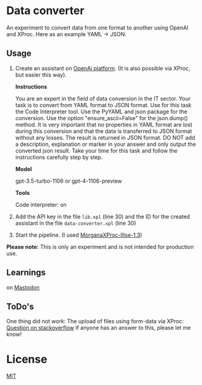 # Data converter

An experiment to convert data from one format to another using OpenAI and XProc. Here as an example YAML → JSON.

## Usage

1. Create an assistant on [OpenAi platform](https://platform.openai.com/assistants). (It is also possible via XProc, but easier this way).

    **Instructions**

    You are an expert in the field of data conversion in the IT sector. Your task is to convert from YAML format to JSON format. Use for this task the Code Interpreter tool. Use the PyYAML and json package for the conversion. Use the option "ensure_ascii=False" for the json.dump() method. It is very important that no properties in YAML format are lost during this conversion and that the data is transferred to JSON format without any losses. The result is returned in JSON format. DO NOT add a description, explanation or marker in your answer and only output the converted json result. Take your time for this task and follow the instructions carefully step by step.

    **Model**

    gpt-3.5-turbo-1106 or gpt-4-1106-preview
    
    **Tools**
   
    Code interpreter: on

3. Add the API key in the file `lib.xpl` (line 30) and the ID for the created assistant in the file `data-converter.xpl` (line 30)
4. Start the pipeline. (I used [MorganaXProc-IIIse-1.3](https://www.xml-project.com/))


**Please note:** This is only an experiment and is not intended for production use.

## Learnings

on [Mastodon](https://mastodon.social/@rolanddreger/111772817903365478)

## ToDo's

One thing did not work: The upload of files using form-data via XProc: [Question on stackoverflow](
https://stackoverflow.com/questions/77874715/xproc-3-form-data-with-file) If anyone has an answer to this, please let me know! 

# License

[MIT](http://www.opensource.org/licenses/mit-license.php)
